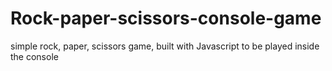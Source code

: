 # Rock-paper-scissors-console-game
simple rock, paper, scissors game, built with Javascript to be played inside the console 
